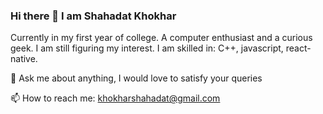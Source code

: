 ### Hi there 👋 I am Shahadat Khokhar

Currently in my first year of college. A computer enthusiast and a curious geek. I am still figuring my interest.
I am skilled in: C++, javascript, react-native.


💬 Ask me about anything, I would love to satisfy your queries

📫 How to reach me: khokharshahadat@gmail.com
<!--
**shahadatkhokhar/shahadatkhokhar** is a ✨ _special_ ✨ repository because its `README.md` (this file) appears on your GitHub profile.

Here are some ideas to get you started:

- 🔭 I’m currently working on ...
- 🌱 I’m currently learning ...
- 👯 I’m looking to collaborate on ...
- 🤔 I’m looking for help with ...
- 💬 Ask me about ...
- 📫 How to reach me: ...
- 😄 Pronouns: ...
- ⚡ Fun fact: ...
-->
